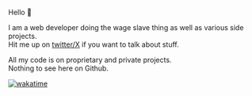 Hello 👋

I am a web developer doing the wage slave thing as well as various side projects.  
Hit me up on [twitter/X](https://twitter.com/sobergklyver) if you want to talk about stuff.  

All my code is on proprietary and private projects.  
Nothing to see here on Github.  

[![wakatime](https://wakatime.com/badge/user/f1f1d2d9-8338-469b-95a1-d3933a7c9bb4.svg)](https://wakatime.com/@f1f1d2d9-8338-469b-95a1-d3933a7c9bb4)
